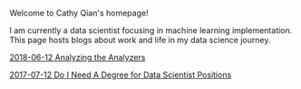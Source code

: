 Welcome to Cathy Qian's homepage!

I am currently a data scientist focusing in machine learning implementation. This page hosts blogs about work and life in my data science journey. 

[2018-06-12 Analyzing the Analyzers](/blogs/2018-06-12-Analyzing_the_Analyzers.md)

[2017-07-12 Do I Need A Degree for Data Scientist Positions](/blogs/2017-07-12-Do_I_Need_A_Degree_for_Data_Scientist_Positions.md)